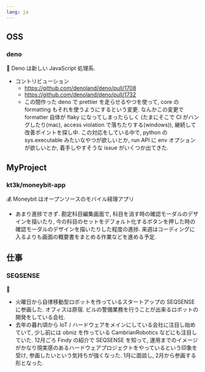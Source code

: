 ```yaml
---
lang: ja
---
```


## OSS

### deno

🦕 Deno は新しい JavaScript 処理系.

- コントリビューション
  - https://github.com/denoland/deno/pull/1708
  - https://github.com/denoland/deno/pull/1732
  - この間作った deno で prettier を走らせるやつを使って, core の formatting もそれを使うようにするという変更. なんかこの変更で formatter 自体が flaky になってしまったらしく (たまにそこで CI がハングしたり(mac), access violation で落ちたりする(windows)), 継続して改善ポイントを探し中. この対応をしている中で, python の sys.executable みたいなやつが欲しいとか, run API に env オプションが欲しいとか, 着手しやすそうな issue がいくつか出てきた.

## MyProject

### kt3k/moneybit-app

💰 Moneybit はオープンソースのモバイル経理アプリ

- あまり進捗できず. 勘定科目編集画面で, 科目を消す時の確認モーダルのデザインを描いたり, 今の科目のセットをデフォルト化するボタンを押した時の確認モーダルのデザインを描いたりした程度の進捗. 来週はコーディングに入るよりも画面の概要書をまとめる作業などを進める予定.

## 仕事

### SEQSENSE

🤖

- 火曜日から自律移動型ロボットを作っているスタートアップの SEQSENSE に参画した. オフィスは原宿. ビルの警備業務を行うことが出来るロボットの開発をしている会社.
- 去年の暮れ頃から IoT / ハードウェアをメインにしている会社に注目し始めていて, 少し前には obniz を作っている CambrianRobotics などにも注目していた. 12月ごろ Findy の紹介で SEQSENSE を知って, 運用までのイメージがかなり現実感のあるハードウェアプロジェクトをやっているという印象を受け, 参画したいという気持ちが強くなった. 1月に面談し, 2月から参画する形となった.
